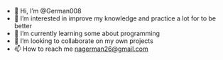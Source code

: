 - 👋 Hi, I’m @German008
- 👀 I’m interested in improve my knowledge and practice a lot for to be better
- 🌱 I’m currently learning some about programming
- 💞️ I’m looking to collaborate on my own projects
- 📫 How to reach me nagerman26@gmail.com

<!---
German008/German008 is a ✨ special ✨ repository because its `README.md` (this file) appears on your GitHub profile.
You can click the Preview link to take a look at your changes.
--->
